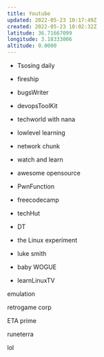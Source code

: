 ```yaml
---
title: Youtube
updated: 2022-05-23 10:17:49Z
created: 2022-05-23 10:02:32Z
latitude: 36.71667099
longitude: 3.18333006
altitude: 0.0000
---
```


- Tsosing daily
    
- fireship
    
- bugsWriter
    
- devopsToolKit
    
- techworld with nana
    
- lowlevel learning
    
- network chunk
    
- watch and learn
    
- awesome opensource
    
- PwnFunction
    
- freecodecamp
    
- techHut
    
- DT
    
- the Linux experiment
    
- luke smith
    
- baby WOGUE
    
- learnLinuxTV
    

emulation

retrogame corp

ETA prime

runeterra 

lol